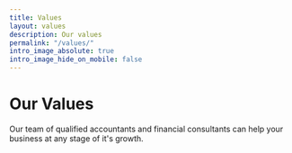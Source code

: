 ```yaml
---
title: Values
layout: values
description: Our values
permalink: "/values/"
intro_image_absolute: true
intro_image_hide_on_mobile: false
---
```


# Our Values

Our team of qualified accountants and financial consultants can help your business at any stage of it's growth.
